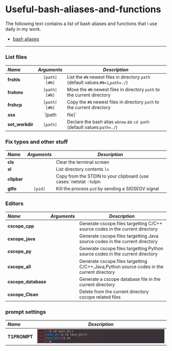# Useful-bash-aliases-and-functions

 The following text contains a list of bash aliases and functions that i use daily in my work.
 - [bash aliases](./bash_aliases.sh)

---

### List files ###

 _Name_        | _Arguments_   | _Description_  
:------------- |:-------------:| ----------------
**frshls** | `[path] [#N]` | List the `#N` newest files in directory `path` (default values:`#N=1`,`path=./`)
**frshmv** | `[path] [#N]` | Move the `#N` newest files in directory `path` to the current directory
**frshcp** | `[path] [#N]` | Copy the `#N` newest files in directory `path` to the current directory
**xss** | `[path|file]` | Open the file or directory selected (default values:`path=./`)
**set_workdir** | `[path]` | Declare the bash alias `wknow` as `cd path` (default values:`path=./`)


### Fix typos and other stuff ###

 _Name_        | _Arguments_   | _Description_  
:------------- |:-------------:| ----------------
**cls** | | Clear the terminal screen
**sl** | | List directory contents `ls`
**clipbar** | | Copy from the STDIN to your clipboard (use cases:`netstat -tulpn | clipbar` OR `clipbar <<EOF\n blah \nEOF`)
**gtfo** | `[pid]` | Kill the process `pid` by sending a SIGSEGV signal


### Editors ###

 _Name_        | _Arguments_   | _Description_  
:------------- |:-------------:| ----------------
**cscope_cpp** | | Generate cscope.files targetting C/C++ source codes in the current directory
**cscope_java** | | Generate cscope.files targetting Java source codes in the current directory
**cscope_py** | | Generate cscope.files targetting Python source codes in the current directory
**cscope_all** | | Generate cscope.files targetting C/C++,Java,Python source codes in the current directory
**cscope_database** | | Generate a cscope database file in the current directory
**cscope_Clean** | | Delete from the current directory cscope related files


### prompt settings ###

 _Name_        | _Description_  
:------------- | ----------------
**T1PROMPT** | ![](t1prompt.jpg)





